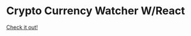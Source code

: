 # Crypto Currency Watcher W/React

<a href="https://coinwatchreactor.herokuapp.com/">Check it out!</a>



